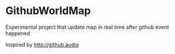 # GithubWorldMap

Experimental project that update map in real time after github event happened 

Inspired by http://github.audio